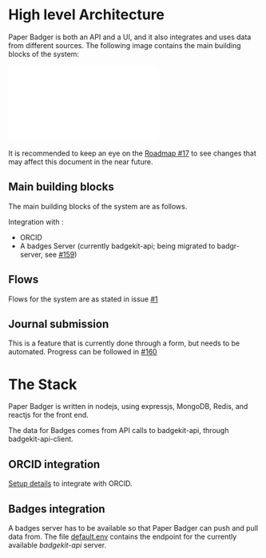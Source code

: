 # High level Architecture


Paper Badger is both an API and a UI, and it also integrates and uses data from different sources.
The following image contains the main building blocks of the system:

![Badges--Proposed-Workflow_1_.pdf](Badges--Proposed-Workflow_1_.pdf?raw=true)

It is recommended to keep an eye on the [Roadmap #17](https://github.com/mozillascience/PaperBadger/issues/17) to see changes that may affect this document in the near future.

## Main building blocks

The main building blocks of the system are as follows.

Integration with :
  - ORCID
  - A badges Server (currently badgekit-api; being migrated to badgr-server, see [#159](https://github.com/mozillascience/PaperBadger/issues/159))

## Flows
Flows for the system are as stated in issue [#1](https://github.com/mozillascience/PaperBadger/issues/1)

## Journal submission
This is a feature that is currently done through a form, but needs to be automated.
Progress can be followed in [#160](https://github.com/mozillascience/PaperBadger/issues/160)

# The Stack

Paper Badger is written in nodejs, using expressjs, MongoDB, Redis, and reactjs for the front end.

The data for Badges comes from API calls to badgekit-api, through badgekit-api-client.

## ORCID integration
[Setup details](orcid-setup.md) to integrate with ORCID.

## Badges integration
A badges server has to be available so that Paper Badger can push and pull data from. The file [default.env](../default.env)
contains the endpoint for the currently available _badgekit-api_ server.


